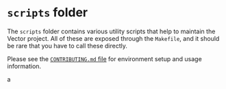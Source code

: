 # `scripts` folder

The `scripts` folder contains various utility scripts that help to
maintain the Vector project. All of these are exposed through the `Makefile`,
and it should be rare that you have to call these directly.

Please see the [`CONTRIBUTING.md` file](/CONTRIBUTING.md) for environment
setup and usage information.

a

